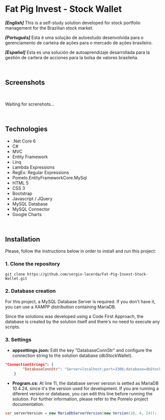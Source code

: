 # Fat Pig Invest - Stock Wallet

_**[English]**_ This is a self-study solution developed for stock portfolio management for the Brazilian stock market. 

_**[Português]**_ Esta é uma solução de autoestudo desenvolvida para o gerenciamento de carteira de ações para o mercado de ações brasileiro. 

_**[Español]**_ Esta es una solución de autoaprendizaje desarrollada para la gestión de cartera de acciones para la bolsa de valores brasileña.

<br />

## Screenshots 
<br />

Waiting for screnshots...

<br />

## Technologies 

- .Net Core 6
- C#
- MVC
- Entity Framework
- Linq
- Lambda Expressions
- RegEx: Regular Expressions
- Pomelo.EntityFrameworkCore.MySql
- HTML 5
- CSS 3
- Bootstrap
- Javascript / JQuery
- MySQL Database
- MySQL Connector
- Google Charts

<br />

## Installation

Please, follow the instructions below in order to install and run this project:

    
### 1. Clone the repository

```console
git clone https://github.com/sergio-lacerda/Fat-Pig-Invest-Stock-Wallet.git
```

   
### 2. Database creation

For this project, a MySQL Database Server is required. If you don't have it, you can use a XAMPP distribution containing MariaDB.

Since the solutions was developed using a Code First Approach, the database is created by the solution itself and there's no need to execute any scripts.

   
### 3. Settings

- **appsettings.json:** Edit the key "DatabaseConnStr" and configure the connection string to the solution database (dbStockWallet).

```json
"ConnectionStrings": {
        "DatabaseConnStr": "Server=localhost;port=3306;database=dbStockWallet;uid=root;password=''"
    }
```

- **Program.cs:** At line 11, the database server version is setted as MariaDB 10.4.24, since it's the version used for development. If you are running a diferent version or database, you can edit this line before running the solution. For further information, please refer to the Pomelo project documentation.

```csharp
var serverVersion = new MariaDbServerVersion(new Version(10, 4, 24));
```
